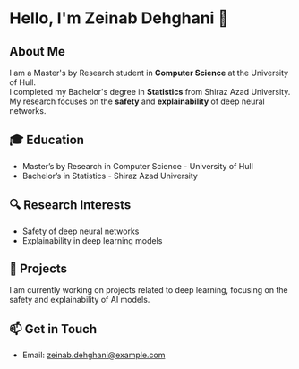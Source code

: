 # Hello, I'm Zeinab Dehghani 👋

## About Me
I am a Master's by Research student in **Computer Science** at the University of Hull.  
I completed my Bachelor's degree in **Statistics** from Shiraz Azad University.  
My research focuses on the **safety** and **explainability** of deep neural networks.

## 🎓 Education
- Master’s by Research in Computer Science - University of Hull
- Bachelor’s in Statistics - Shiraz Azad University

## 🔍 Research Interests
- Safety of deep neural networks
- Explainability in deep learning models

## 🚀 Projects
I am currently working on projects related to deep learning, focusing on the safety and explainability of AI models.

## 📫 Get in Touch
- Email: zeinab.dehghani@example.com
